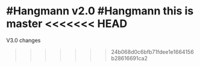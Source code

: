 #Hangmann v2.0
#Hangmann
this is master
<<<<<<< HEAD
=======
V3.0 changes
>>>>>>> 24b068d0c6bfb71fdee1e1664156b28616691ca2
